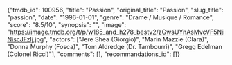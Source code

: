 {"tmdb_id": 100956, "title": "Passion", "original_title": "Passion", "slug_title": "passion", "date": "1996-01-01", "genre": "Drame / Musique / Romance", "score": "8.5/10", "synopsis": "", "image": "https://image.tmdb.org/t/p/w185_and_h278_bestv2/zGwsUYnAsMvcVF5NjiNiscJFzlj.jpg", "actors": ["Jere Shea (Giorgio)", "Marin Mazzie (Clara)", "Donna Murphy (Fosca)", "Tom Aldredge (Dr. Tambourri)", "Gregg Edelman (Colonel Ricci)"], "comments": [], "recommandations_id": []}